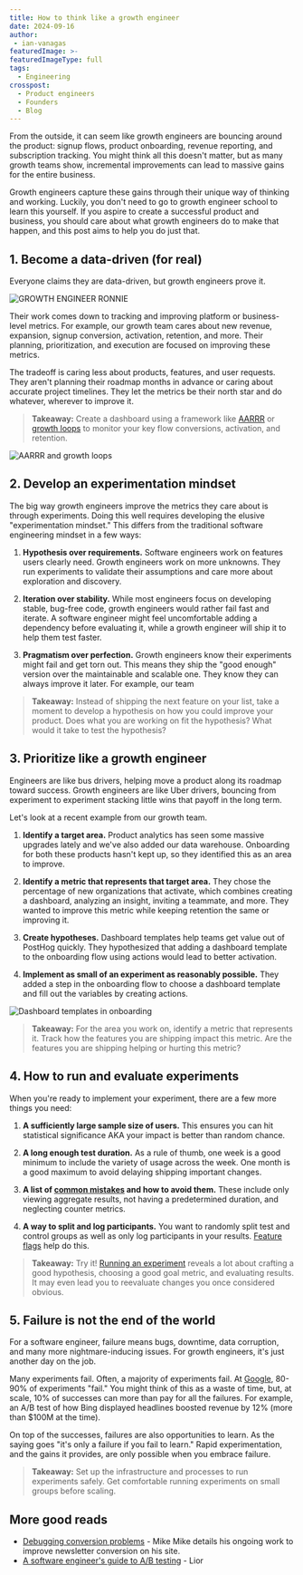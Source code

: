 ```yaml
---
title: How to think like a growth engineer
date: 2024-09-16
author:
 - ian-vanagas
featuredImage: >-
featuredImageType: full
tags:
  - Engineering
crosspost:
  - Product engineers
  - Founders
  - Blog
---
```


From the outside, it can seem like growth engineers are bouncing around the product: signup flows, product onboarding, revenue reporting, and subscription tracking. You might think all this doesn't matter, but as many growth teams show, incremental improvements can lead to massive gains for the entire business.

Growth engineers capture these gains through their unique way of thinking and working. Luckily, you don't need to go to growth engineer school to learn this yourself. If you aspire to create a successful product and business, you should care about what growth engineers do to make that happen, and this post aims to help you do just that.

## 1. Become a data-driven (for real)

Everyone claims they are data-driven, but growth engineers prove it.

![GROWTH ENGINEER RONNIE](https://res.cloudinary.com/dmukukwp6/image/upload/Clean_Shot_2024_09_16_at_11_21_09_29ee4dbab8.png)

Their work comes down to tracking and improving platform or business-level metrics. For example, our growth team cares about new revenue, expansion, signup conversion, activation, retention, and more. Their planning, prioritization, and execution are focused on improving these metrics.

The tradeoff is caring less about products, features, and user requests. They aren't planning their roadmap months in advance or caring about accurate project timelines. They let the metrics be their north star and do whatever, wherever to improve it.

> **Takeaway:** Create a dashboard using a framework like [AARRR](/product-engineers/aarrr-pirate-funnel) or [growth loops](/product-engineers/growth-loops) to monitor your key flow conversions, activation, and retention.

![AARRR and growth loops](https://res.cloudinary.com/dmukukwp6/image/upload/Clean_Shot_2024_09_17_at_11_56_15_193aeaa117.png)

## 2. Develop an experimentation mindset

The big way growth engineers improve the metrics they care about is through experiments. Doing this well requires developing the elusive "experimentation mindset." This differs from the traditional software engineering mindset in a few ways:

1. **Hypothesis over requirements.** Software engineers work on features users clearly need. Growth engineers work on more unknowns. They run experiments to validate their assumptions and care more about exploration and discovery. 

2. **Iteration over stability.** While most engineers focus on developing stable, bug-free code, growth engineers would rather fail fast and iterate. A software engineer might feel uncomfortable adding a dependency before evaluating it, while a growth engineer will ship it to help them test faster. 

3. **Pragmatism over perfection.** Growth engineers know their experiments might fail and get torn out. This means they ship the "good enough" version over the maintainable and scalable one. They know they can always improve it later. For example, our team 

> **Takeaway:** Instead of shipping the next feature on your list, take a moment to develop a hypothesis on how you could improve your product. Does what you are working on fit the hypothesis? What would it take to test the hypothesis?

## 3. Prioritize like a growth engineer

Engineers are like bus drivers, helping move a product along its roadmap toward success. Growth engineers are like Uber drivers, bouncing from experiment to experiment stacking little wins that payoff in the long term. 

Let's look at a recent example from our growth team.

1. **Identify a target area.** Product analytics has seen some massive upgrades lately and we've also added our data warehouse. Onboarding for both these products hasn't kept up, so they identified this as an area to improve.

2. **Identify a metric that represents that target area.** They chose the percentage of new organizations that activate, which combines creating a dashboard, analyzing an insight, inviting a teammate, and more. They wanted to improve this metric while keeping retention the same or improving it.

3. **Create hypotheses.** Dashboard templates help teams get value out of PostHog quickly. They hypothesized that adding a dashboard template to the onboarding flow using actions would lead to better activation.

4. **Implement as small of an experiment as reasonably possible.** They added a step in the onboarding flow to choose a dashboard template and fill out the variables by creating actions.

![Dashboard templates in onboarding](https://res.cloudinary.com/dmukukwp6/image/upload/template_27fddd57a8.png)

> **Takeaway:** For the area you work on, identify a metric that represents it. Track how the features you are shipping impact this metric. Are the features you are shipping helping or hurting this metric?

## 4. How to run and evaluate experiments

When you're ready to implement your experiment, there are a few more things you need:

1. **A sufficiently large sample size of users.** This ensures you can hit statistical significance AKA your impact is better than random chance. 

2. **A long enough test duration.** As a rule of thumb, one week is a good minimum to include the variety of usage across the week. One month is a good maximum to avoid delaying shipping important changes.

3. **A list of [common mistakes](/product-engineers/ab-testing-mistakes) and how to avoid them.** These include only viewing aggregate results, not having a predetermined duration, and neglecting counter metrics. 

4. **A way to split and log participants.** You want to randomly split test and control groups as well as only log participants in your results. [Feature flags](/feature-flags) help do this.

> **Takeaway:** Try it! [Running an experiment](/product-engineers/how-to-do-ab-testing) reveals a lot about crafting a good hypothesis, choosing a good goal metric, and evaluating results. It may even lead you to reevaluate changes you once considered obvious.

## 5. Failure is not the end of the world

For a software engineer, failure means bugs, downtime, data corruption, and many more nightmare-inducing issues. For growth engineers, it's just another day on the job.

Many experiments fail. Often, a majority of experiments fail. At [Google](https://hbr.org/2017/09/the-surprising-power-of-online-experiments#:~:text=At%20Google%20and%20Bing%2C%20only%20about%2010%25%20to%2020%25%20of%20experiments%20generate%20positive%20results.), 80-90% of experiments "fail." You might think of this as a waste of time, but, at scale, 10% of successes can more than pay for all the failures. For example, an A/B test of how Bing displayed headlines boosted revenue by 12% (more than $100M at the time). 

On top of the successes, failures are also opportunities to learn. As the saying goes "it's only a failure if you fail to learn." Rapid experimentation, and the gains it provides, are only possible when you embrace failure.

> **Takeaway:** Set up the infrastructure and processes to run experiments safely. Get comfortable running experiments on small groups before scaling. 

## More good reads

- [Debugging conversion problems](https://mikebifulco.com/posts/debugging-a-conversion-problem-on-my-nextjs-site) - Mike 
Mike details his ongoing work to improve newsletter conversion on his site.
- [A software engineer's guide to A/B testing](/product-engineers/ab-testing-guide-for-engineers) - Lior

<NewsletterForm />